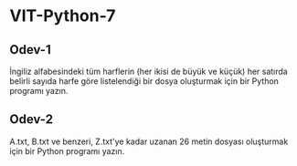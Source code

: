 # VIT-Python-7

## Odev-1

İngiliz alfabesindeki tüm harflerin (her ikisi de büyük ve küçük) her satırda belirli sayıda harfe göre listelendiği bir dosya oluşturmak için bir Python programı yazın.

## Odev-2
A.txt, B.txt ve benzeri, Z.txt'ye kadar uzanan 26 metin dosyası oluşturmak için bir Python programı yazın.
